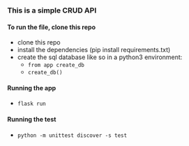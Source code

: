 ### This is a simple CRUD API
#### To run the file, clone this repo
- clone this repo 
- install the dependencies (pip install requirements.txt)
- create the sql database like so in a python3 environment:
  - `from app create_db`
  - `create_db()`
#### Running the app
  - `flask run`
  
#### Running the test
- `python -m unittest discover -s test`
